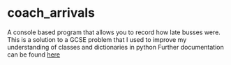 # coach_arrivals
A console based program that allows you to record how late busses were.  This is a solution to a GCSE problem that I used to improve my understanding of classes and dictionaries in python
Further documentation can be found [here](https://docs.google.com/document/d/e/2PACX-1vQKVWmQGtpmhX1jTdl5E3d4Hi5IYfJa-jIwjthXTRnsBovn3Uz3-hagJK0jLc3iPtYF0kDgjh_95qWI/pub)
